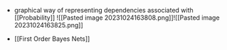 - graphical way of representing dependencies associated with [[Probability]]
	![[Pasted image 20231024163808.png]]![[Pasted image 20231024163825.png]]
	
- [[First Order Bayes Nets]] 
